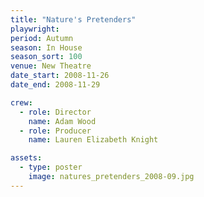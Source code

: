 ```yaml
---
title: "Nature's Pretenders"
playwright:
period: Autumn
season: In House
season_sort: 100
venue: New Theatre
date_start: 2008-11-26
date_end: 2008-11-29

crew:
  - role: Director
    name: Adam Wood
  - role: Producer
    name: Lauren Elizabeth Knight

assets:
  - type: poster
    image: natures_pretenders_2008-09.jpg
---
```

